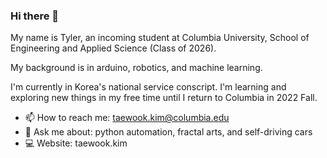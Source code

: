 ### Hi there 👋



My name is Tyler, an incoming student at Columbia University, School of Engineering and Applied Science (Class of 2026).

My background is in arduino, robotics, and machine learning. 

I'm currently in Korea's national service conscript. I'm learning and exploring new things in my free time until I return to Columbia in 2022 Fall.

* 📫 How to reach me: taewook.kim@columbia.edu
* 💬 Ask me about: python automation, fractal arts, and self-driving cars
* 💻 Website: taewook.kim
